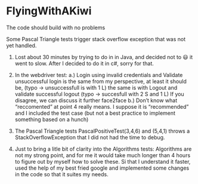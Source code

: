 # FlyingWithAKiwi

The code should build with no problems

Some Pascal Triangle tests trigger stack overflow exception that was not yet handled.


1. Lost about 30 minutes by trying to do in in Java, and decided not to 😃 it went to slow. 
After I decided to do it in c#, sorry for that.

2. In the webdriver test:
a.) Login using invalid credentials and Validate unsuccessful login is the same from my perspective, at least it should be, (typo -> unsuccessfull is with 1 L) 
the same is with Logout and validate successful logout (typo -> succesfull with 2 S and 1 L) 
If you disagree, we can discuss it further face2face
b.) Don’t know what “reccomented”  at point 4 really means. I suppose it is “recommended” and I included the test case (but not a best practice to implement something based on a hunch)
 
3. The Pascal Triangle tests PascalPositiveTest(3,4,6) and (5,4,1) throws a StackOverflowException that I did not had the time to debug.

4. Just to bring a litle bit of clarity into the Algorithms tests: Algorithms are not my strong point, and for me it would take much longer than 4 hours to figure out by myself how to solve these.
   Si that I understand it faster, used the help of my best fried google and implemented some changes in the code so that it suites my needs.
